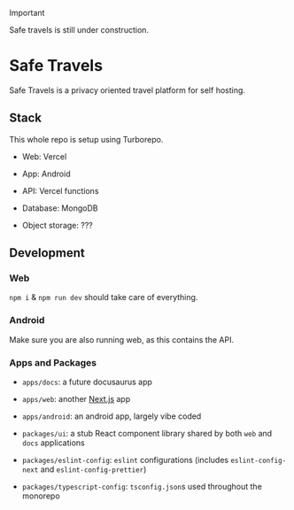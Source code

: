 > [!IMPORTANT]
> Safe travels is still under construction. 

# Safe Travels

Safe Travels is a privacy oriented travel platform for self hosting.

## Stack

This whole repo is setup using Turborepo.

- Web: Vercel
- App: Android

- API: Vercel functions
- Database: MongoDB
- Object storage: ???

## Development

### Web

`npm i` & `npm run dev` should take care of everything.

### Android

Make sure you are also running web, as this contains the API.

### Apps and Packages

- `apps/docs`: a future docusaurus app
- `apps/web`: another [Next.js](https://nextjs.org/) app
- `apps/android`: an android app, largely vibe coded

- `packages/ui`: a stub React component library shared by both `web` and `docs` applications
- `packages/eslint-config`: `eslint` configurations (includes `eslint-config-next` and `eslint-config-prettier`)
- `packages/typescript-config`: `tsconfig.json`s used throughout the monorepo
